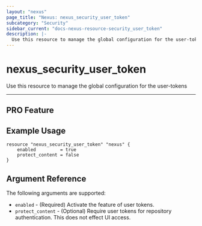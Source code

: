 ```yaml
---
layout: "nexus"
page_title: "Nexus: nexus_security_user_token"
subcategory: "Security"
sidebar_current: "docs-nexus-resource-security_user_token"
description: |-
  Use this resource to manage the global configuration for the user-tokens
---
```


# nexus_security_user_token

Use this resource to manage the global configuration for the user-tokens

---
**PRO Feature**
---

## Example Usage

```hcl
resource "nexus_security_user_token" "nexus" {
    enabled         = true
	protect_content = false
}
```

## Argument Reference

The following arguments are supported:

* `enabled` - (Required) Activate the feature of user tokens.
* `protect_content` - (Optional) Require user tokens for repository authentication. This does not effect UI access.



